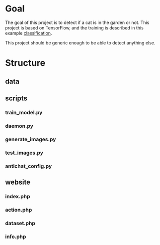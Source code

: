 # Goal

The goal of this project is to detect if a cat is in the garden or not. This project is based on TensorFlow, and the training is described in this example [classification](https://www.tensorflow.org/tutorials/images/classification).

This project should be generic enough to be able to detect anything else.

# Structure

## data

## scripts

### train_model.py

### daemon.py

### generate_images.py

### test_images.py

### antichat_config.py

## website

### index.php

### action.php

### dataset.php

### info.php

